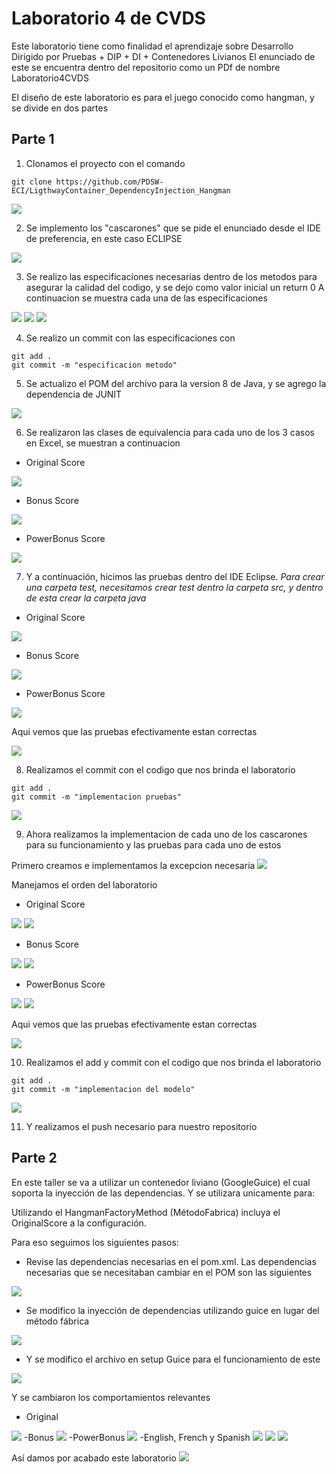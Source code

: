 # Laboratorio 4 de CVDS

Este laboratorio tiene como finalidad el aprendizaje sobre Desarrollo Dirigido por Pruebas + DIP + DI + Contenedores Livianos
El enunciado de este se encuentra dentro del repositorio como un PDf de nombre Laboratorio4CVDS

El diseño de este laboratorio es para el juego conocido como hangman, y se divide en dos partes

## Parte 1

1. Clonamos el proyecto con el comando
```
git clone https://github.com/PDSW-ECI/LigthwayContainer_DependencyInjection_Hangman
```

<img  src="https://github.com/JuanMunozD/CVDS4/blob/master/img/ClonarRepositorio.PNG">

2. Se implemento los "cascarones" que se pide el enunciado desde el IDE de preferencia, en este caso ECLIPSE

<img  src="https://github.com/JuanMunozD/CVDS4/blob/master/img/CascaronesDelModelo.PNG">

3. Se realizo las especificaciones necesarias dentro de los metodos para asegurar la calidad del codigo, y se dejo como valor inicial un return 0
A continuacion se muestra cada una de las especificaciones
<img  src="https://github.com/JuanMunozD/CVDS4/blob/master/img/EspecificacionOriginalScore.PNG">

<img  src="https://github.com/JuanMunozD/CVDS4/blob/master/img/EspecificacionBonusScore.PNG">

<img  src="https://github.com/JuanMunozD/CVDS4/blob/master/img/EspecificacionPowerBonusScore.PNG">

4. Se realizo un commit con las especificaciones con 
```
git add .
git commit -m "especificacion metodo"
```

5. Se actualizo el POM del archivo para la version 8 de Java, y se agrego la dependencia de JUNIT

<img  src="https://github.com/JuanMunozD/CVDS4/blob/master/img/ActualizarPOM.PNG">

6. Se realizaron las clases de equivalencia para cada uno de los 3 casos en Excel, se muestran a continuacion

- Original Score

<img  src="https://github.com/JuanMunozD/CVDS4/blob/master/img/ClasesEquivalencia1.PNG">

- Bonus Score

<img  src="https://github.com/JuanMunozD/CVDS4/blob/master/img/ClasesEquivalencia2.PNG">

- PowerBonus Score

<img  src="https://github.com/JuanMunozD/CVDS4/blob/master/img/ClasesEquivalencia3.PNG">

7. Y a continuación, hicimos las pruebas dentro del IDE Eclipse.
_Para crear una carpeta test, necesitamos crear test dentro la carpeta src, y dentro de esta crear la carpeta java_

- Original Score

<img  src="https://github.com/JuanMunozD/CVDS4/blob/master/img/PruebasOriginalScore.PNG">

- Bonus Score

<img  src="https://github.com/JuanMunozD/CVDS4/blob/master/img/PruebasBonusScore.PNG">

- PowerBonus Score

<img  src="https://github.com/JuanMunozD/CVDS4/blob/master/img/PruebasPowerBonusScore.PNG">

Aqui vemos que las pruebas efectivamente estan correctas

<img  src="https://github.com/JuanMunozD/CVDS4/blob/master/img/FuncionamientoPruebasCorrecto.PNG">

8. Realizamos el commit con el codigo que nos brinda el laboratorio

```
git add .
git commit -m "implementacion pruebas"
```

<img  src="https://github.com/JuanMunozD/CVDS4/blob/master/img/commitPruebas.PNG">

9. Ahora realizamos la implementacion de cada uno de los cascarones para su funcionamiento y las pruebas para cada uno de estos

Primero creamos e implementamos la excepcion necesaria
<img  src="https://github.com/JuanMunozD/CVDS4/blob/master/img/ExcepcionGameScore.PNG">

Manejamos el orden del laboratorio

- Original Score

<img  src="https://github.com/JuanMunozD/CVDS4/blob/master/img/OriginalScoreImplementacion.PNG">
<img  src="https://github.com/JuanMunozD/CVDS4/blob/master/img/PruebasOriginalScore2.PNG">

- Bonus Score

<img  src="https://github.com/JuanMunozD/CVDS4/blob/master/img/BonusScoreImplementacion.PNG">
<img  src="https://github.com/JuanMunozD/CVDS4/blob/master/img/PruebasBonusScore.PNG">

- PowerBonus Score

<img  src="https://github.com/JuanMunozD/CVDS4/blob/master/img/PowerBonusScoreImplementacion.PNG">
<img  src="https://github.com/JuanMunozD/CVDS4/blob/master/img/PruebasPowerBonusScore.PNG">

Aqui vemos que las pruebas efectivamente estan correctas

<img  src="https://github.com/JuanMunozD/CVDS4/blob/master/img/FuncionamientoCorrectoPruebas2.PNG">


10. Realizamos el add y commit con el codigo que nos brinda el laboratorio

```
git add .
git commit -m "implementacion del modelo"
```

<img  src="https://github.com/JuanMunozD/CVDS4/blob/master/img/commitFinal.PNG">

11. Y realizamos el push necesario para nuestro repositorio

## Parte 2

En este taller se va a utilizar un contenedor liviano (GoogleGuice) el cual soporta la inyección de las dependencias.
Y se utilizara unicamente para:

Utilizando el HangmanFactoryMethod (MétodoFabrica) incluya el OriginalScore a la configuración.

Para eso seguimos los siguientes pasos:
- Revise las dependencias necesarias en el pom.xml.
Las dependencias necesarias que se necesitaban cambiar en el POM son las siguientes

<img  src="https://github.com/JuanMunozD/CVDS4/blob/master/img/POMmidificado.PNG">

- Se modifico la inyección de dependencias utilizando guice en lugar del método fábrica

<img  src="https://github.com/JuanMunozD/CVDS4/blob/master/img/ConstruccionAtravezDeGuice.PNG">

- Y se modifico el archivo en setup Guice para el funcionamiento de este

<img  src="https://github.com/JuanMunozD/CVDS4/blob/master/img/hangmanGuice.PNG">

Y se cambiaron los comportamientos relevantes
- Original
<img  src="https://github.com/JuanMunozD/CVDS4/blob/master/img/injectOriginal.PNG">
-Bonus
<img  src="https://github.com/JuanMunozD/CVDS4/blob/master/img/injectBonus.PNG">
-PowerBonus
<img  src="https://github.com/JuanMunozD/CVDS4/blob/master/img/injectPowerBonus.PNG">
-English, French y Spanish
<img  src="https://github.com/JuanMunozD/CVDS4/blob/master/img/injectEnglish.PNG">
<img  src="https://github.com/JuanMunozD/CVDS4/blob/master/img/injectFrench.PNG">
<img  src="https://github.com/JuanMunozD/CVDS4/blob/master/img/injectSpanish.PNG">

Así damos por acabado este laboratorio
<img  src="https://github.com/JuanMunozD/CVDS4/blob/master/img/hangmanFinal.PNG">
